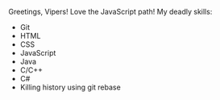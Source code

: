 Greetings, Vipers! Love the JavaScript path!
My deadly skills:
* Git
* HTML
* CSS
* JavaScript
* Java
* C/C++
* C#
* Killing history using git rebase
